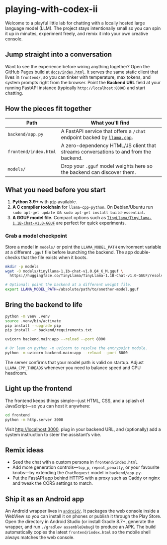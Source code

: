 # playing-with-codex-ii

Welcome to a playful little lab for chatting with a locally hosted large
language model (LLM). The project stays intentionally small so you can spin it
up in minutes, experiment freely, and remix it into your own creative console.

## Jump straight into a conversation

Want to see the experience before wiring anything together? Open the GitHub
Pages build at [`docs/index.html`](docs/index.html). It serves the same static
client that lives in `frontend/`, so you can tinker with temperature, max
tokens, and system prompts right from the browser. Point the **Backend URL**
field at your running FastAPI instance (typically `http://localhost:8000`) and
start chatting.

## How the pieces fit together

| Path | What you'll find |
| --- | --- |
| `backend/app.py` | A FastAPI service that offers a `/chat` endpoint backed by [`llama.cpp`](https://github.com/ggerganov/llama.cpp). |
| `frontend/index.html` | A zero-dependency HTML/JS client that streams conversations to and from the backend. |
| `models/` | Drop your `.gguf` model weights here so the backend can discover them. |

## What you need before you start

1. **Python 3.9+** with `pip` available.
2. **A C compiler toolchain** for `llama-cpp-python`. On Debian/Ubuntu run
   `sudo apt-get update && sudo apt-get install build-essential`.
3. **A GGUF model file.** Compact options such as
   [`TinyLlama/TinyLlama-1.1B-Chat-v1.0-GGUF`](https://huggingface.co/TinyLlama/TinyLlama-1.1B-Chat-v1.0-GGUF)
   are perfect for quick experiments.

### Grab a model checkpoint

Store a model in `models/` or point the `LLAMA_MODEL_PATH` environment variable
at a different `.gguf` file before launching the backend. The app double-checks
that the file exists when it boots.

```bash
mkdir -p models
wget -O models/tinyllama-1.1b-chat-v1.0.Q4_K_M.gguf \
  https://huggingface.co/TinyLlama/TinyLlama-1.1B-Chat-v1.0-GGUF/resolve/main/TinyLlama-1.1B-Chat-v1.0.Q4_K_M.gguf

# Optional: point the backend at a different weight file.
export LLAMA_MODEL_PATH=/absolute/path/to/another-model.gguf
```

## Bring the backend to life

```bash
python -m venv .venv
source .venv/bin/activate
pip install --upgrade pip
pip install -r backend/requirements.txt

uvicorn backend.main:app --reload --port 8000

# Or lean on python -m uvicorn to resolve the entrypoint module.
python -m uvicorn backend.main:app --reload --port 8000
```

The server confirms that your model path is valid on startup. Adjust
`LLAMA_CPP_THREADS` whenever you need to balance speed and CPU headroom.

## Light up the frontend

The frontend keeps things simple—just HTML, CSS, and a splash of JavaScript—so
you can host it anywhere:

```bash
cd frontend
python -m http.server 3000
```

Visit <http://localhost:3000>, plug in your backend URL, and (optionally) add a
system instruction to steer the assistant’s vibe.

## Remix ideas

* Seed the chat with a custom persona in `frontend/index.html`.
* Add more generation controls—`top_p`, `repeat_penalty`, or your favourite
  knobs—by extending the `ChatRequest` model in `backend/app.py`.
* Put the FastAPI app behind HTTPS with a proxy such as Caddy or nginx and
  tweak the CORS settings to match.

## Ship it as an Android app

An Android wrapper lives in [`android/`](android/README.md). It packages the web
console inside a WebView so you can install it on phones or publish it through
the Play Store. Open the directory in Android Studio (or install Gradle 8.7+,
generate the wrapper, and run `./gradlew assembleDebug`) to produce an APK. The
build automatically copies the latest `frontend/index.html` so the mobile shell
always matches the web console.
